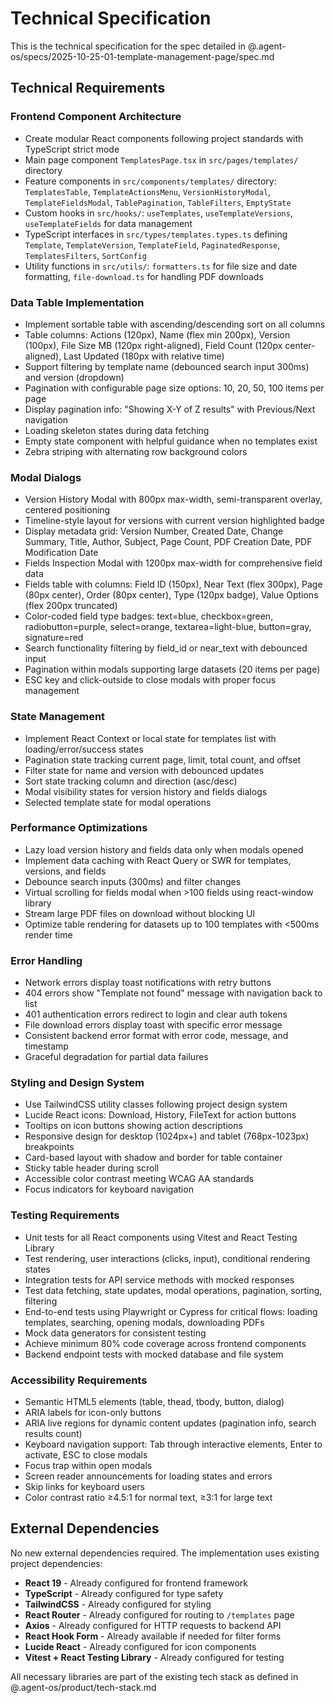 # Technical Specification

This is the technical specification for the spec detailed in @.agent-os/specs/2025-10-25-01-template-management-page/spec.md

## Technical Requirements

### Frontend Component Architecture

- Create modular React components following project standards with TypeScript strict mode
- Main page component `TemplatesPage.tsx` in `src/pages/templates/` directory
- Feature components in `src/components/templates/` directory: `TemplatesTable`, `TemplateActionsMenu`, `VersionHistoryModal`, `TemplateFieldsModal`, `TablePagination`, `TableFilters`, `EmptyState`
- Custom hooks in `src/hooks/`: `useTemplates`, `useTemplateVersions`, `useTemplateFields` for data management
- TypeScript interfaces in `src/types/templates.types.ts` defining `Template`, `TemplateVersion`, `TemplateField`, `PaginatedResponse`, `TemplatesFilters`, `SortConfig`
- Utility functions in `src/utils/`: `formatters.ts` for file size and date formatting, `file-download.ts` for handling PDF downloads

### Data Table Implementation

- Implement sortable table with ascending/descending sort on all columns
- Table columns: Actions (120px), Name (flex min 200px), Version (100px), File Size MB (120px right-aligned), Field Count (120px center-aligned), Last Updated (180px with relative time)
- Support filtering by template name (debounced search input 300ms) and version (dropdown)
- Pagination with configurable page size options: 10, 20, 50, 100 items per page
- Display pagination info: "Showing X-Y of Z results" with Previous/Next navigation
- Loading skeleton states during data fetching
- Empty state component with helpful guidance when no templates exist
- Zebra striping with alternating row background colors

### Modal Dialogs

- Version History Modal with 800px max-width, semi-transparent overlay, centered positioning
- Timeline-style layout for versions with current version highlighted badge
- Display metadata grid: Version Number, Created Date, Change Summary, Title, Author, Subject, Page Count, PDF Creation Date, PDF Modification Date
- Fields Inspection Modal with 1200px max-width for comprehensive field data
- Fields table with columns: Field ID (150px), Near Text (flex 300px), Page (80px center), Order (80px center), Type (120px badge), Value Options (flex 200px truncated)
- Color-coded field type badges: text=blue, checkbox=green, radiobutton=purple, select=orange, textarea=light-blue, button=gray, signature=red
- Search functionality filtering by field_id or near_text with debounced input
- Pagination within modals supporting large datasets (20 items per page)
- ESC key and click-outside to close modals with proper focus management

### State Management

- Implement React Context or local state for templates list with loading/error/success states
- Pagination state tracking current page, limit, total count, and offset
- Filter state for name and version with debounced updates
- Sort state tracking column and direction (asc/desc)
- Modal visibility states for version history and fields dialogs
- Selected template state for modal operations

### Performance Optimizations

- Lazy load version history and fields data only when modals opened
- Implement data caching with React Query or SWR for templates, versions, and fields
- Debounce search inputs (300ms) and filter changes
- Virtual scrolling for fields modal when >100 fields using react-window library
- Stream large PDF files on download without blocking UI
- Optimize table rendering for datasets up to 100 templates with <500ms render time

### Error Handling

- Network errors display toast notifications with retry buttons
- 404 errors show "Template not found" message with navigation back to list
- 401 authentication errors redirect to login and clear auth tokens
- File download errors display toast with specific error message
- Consistent backend error format with error code, message, and timestamp
- Graceful degradation for partial data failures

### Styling and Design System

- Use TailwindCSS utility classes following project design system
- Lucide React icons: Download, History, FileText for action buttons
- Tooltips on icon buttons showing action descriptions
- Responsive design for desktop (1024px+) and tablet (768px-1023px) breakpoints
- Card-based layout with shadow and border for table container
- Sticky table header during scroll
- Accessible color contrast meeting WCAG AA standards
- Focus indicators for keyboard navigation

### Testing Requirements

- Unit tests for all React components using Vitest and React Testing Library
- Test rendering, user interactions (clicks, input), conditional rendering states
- Integration tests for API service methods with mocked responses
- Test data fetching, state updates, modal operations, pagination, sorting, filtering
- End-to-end tests using Playwright or Cypress for critical flows: loading templates, searching, opening modals, downloading PDFs
- Mock data generators for consistent testing
- Achieve minimum 80% code coverage across frontend components
- Backend endpoint tests with mocked database and file system

### Accessibility Requirements

- Semantic HTML5 elements (table, thead, tbody, button, dialog)
- ARIA labels for icon-only buttons
- ARIA live regions for dynamic content updates (pagination info, search results count)
- Keyboard navigation support: Tab through interactive elements, Enter to activate, ESC to close modals
- Focus trap within open modals
- Screen reader announcements for loading states and errors
- Skip links for keyboard users
- Color contrast ratio ≥4.5:1 for normal text, ≥3:1 for large text

## External Dependencies

No new external dependencies required. The implementation uses existing project dependencies:

- **React 19** - Already configured for frontend framework
- **TypeScript** - Already configured for type safety
- **TailwindCSS** - Already configured for styling
- **React Router** - Already configured for routing to `/templates` page
- **Axios** - Already configured for HTTP requests to backend API
- **React Hook Form** - Already available if needed for filter forms
- **Lucide React** - Already configured for icon components
- **Vitest + React Testing Library** - Already configured for testing

All necessary libraries are part of the existing tech stack as defined in @.agent-os/product/tech-stack.md
